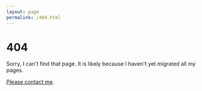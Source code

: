 ```yaml
---
layout: page
permalink: /404.html
---
```


# 404

Sorry, I can't find that page. It is likely because I haven't yet migrated all my
pages.

<a href="{{ site.baseurl }}/pages/about.html#contact">Please contact me</a>.
